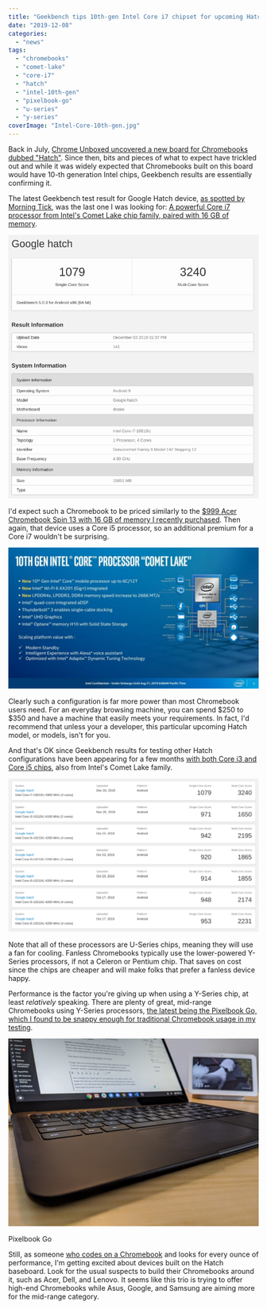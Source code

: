 ```yaml
---
title: "Geekbench tips 10th-gen Intel Core i7 chipset for upcoming Hatch Chromebooks"
date: "2019-12-08"
categories: 
  - "news"
tags: 
  - "chromebooks"
  - "comet-lake"
  - "core-i7"
  - "hatch"
  - "intel-10th-gen"
  - "pixelbook-go"
  - "u-series"
  - "y-series"
coverImage: "Intel-Core-10th-gen.jpg"
---
```


Back in July, [Chrome Unboxed uncovered a new board for Chromebooks dubbed "Hatch"](https://chromeunboxed.com/chromebooks-hatch-kindred-helios-kohaku-intel-powerful-fast-comet-lake/). Since then, bits and pieces of what to expect have trickled out and while it was widely expected that Chromebooks built on this board would have 10-th generation Intel chips, Geekbench results are essentially confirming it.

The latest Geekbench test result for Google Hatch device, [as spotted by Morning Tick](https://morningtick.com/2019/12/08/hatch-chromebook-geekbench/), was the last one I was looking for: [A powerful Core i7 processor from Intel's Comet Lake chip family, paired with 16 GB of memory](https://browser.geekbench.com/v5/cpu/718985).

![](images/Screenshot-2019-12-08-at-11.06.08-AM.png)

I'd expect such a Chromebook to be priced similarly to the [$999 Acer Chromebook Spin 13 with 16 GB of memory I recently purchased](https://www.aboutchromebooks.com/news/acer-chromebook-spin-13-with-16-gb-ram-should-you-buy-one/). Then again, that device uses a Core i5 processor, so an additional premium for a Core i7 wouldn't be surprising.

![](images/Intel-Comet-Lake-1024x576.jpg)

Clearly such a configuration is far more power than most Chromebook users need. For an everyday browsing machine, you can spend $250 to $350 and have a machine that easily meets your requirements. In fact, I'd recommend that unless your a developer, this particular upcoming Hatch model, or models, isn't for you.

And that's OK since Geekbench results for testing other Hatch configurations have been appearing for a few months [with both Core i3 and Core i5 chips](https://browser.geekbench.com/v5/cpu/search?q=hatch), also from Intel's Comet Lake family.

![](images/Screenshot-2019-12-08-at-11.11.49-AM-1024x629.png)

Note that all of these processors are U-Series chips, meaning they will use a fan for cooling. Fanless Chromebooks typically use the lower-powered Y-Series processors, if not a Celeron or Pentium chip. That saves on cost since the chips are cheaper and will make folks that prefer a fanless device happy.

Performance is the factor you're giving up when using a Y-Series chip, at least _relatively_ speaking. There are plenty of great, mid-range Chromebooks using Y-Series processors, [the latest being the Pixelbook Go, which I found to be snappy enough for traditional Chromebook usage in my testing](https://www.aboutchromebooks.com/news/pixelbook-go-review-a-premium-price-validated-by-a-premium-device/).

![Pixelbook Go keyboard](images/IMG_20191029_132349-1024x768.jpg)

Pixelbook Go

Still, as someone [who codes on a Chromebook](https://www.aboutchromebooks.com/news/how-to-code-on-a-chromebook-crostini-pixel-slate/) and looks for every ounce of performance, I'm getting excited about devices built on the Hatch baseboard. Look for the usual suspects to build their Chromebooks around it, such as Acer, Dell, and Lenovo. It seems like this trio is trying to offer high-end Chromebooks while Asus, Google, and Samsung are aiming more for the mid-range category.
